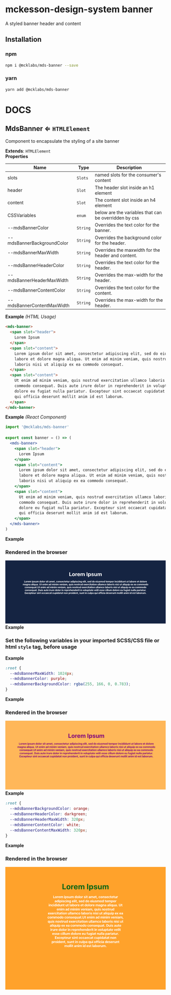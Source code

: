 # mckesson-design-system banner
A styled banner header and content

## Installation

### npm
```bash
npm i @mcklabs/mds-banner --save
```

### yarn
```bash
yarn add @mcklabs/mds-banner
```

# DOCS
<a name="module_MdsBanner"></a>

## MdsBanner ⇐ <code>HTMLElement</code>
Component to encapsulate the styling of a site banner

**Extends**: <code>HTMLElement</code>  
**Properties**

| Name | Type | Description |
| --- | --- | --- |
| slots | <code>Slots</code> | named slots for the consumer's content |
| header | <code>Slot</code> | The header slot inside an h1 element |
| content | <code>Slot</code> | The content slot inside an h4 element |
| CSSVariables | <code>enum</code> | below are the variables that can be overridden by css |
| --mdsBannerColor | <code>String</code> | Overrides the text color for the banner. |
| --mdsBannerBackgroundColor | <code>String</code> | Overrides the background color for the header. |
| --mdsBannerMaxWidth | <code>String</code> | Overrides the maxwidth for the header and content. |
| --mdsBannerHeaderColor | <code>String</code> | Overrides the text color for the header. |
| --mdsBannerHeaderMaxWidth | <code>String</code> | Overrides the max-width for the header. |
| --mdsBannerContentColor | <code>String</code> | Overrides the text color for the content. |
| --mdsBannerContentMaxWidth | <code>String</code> | Overrides the max-width for the header. |

**Example** *(HTML Usage)*  
```html
<mds-banner>
  <span slot="header">
    Lorem Ipsum
  </span>
  <span slot="content">
    Lorem ipsum dolor sit amet, consectetur adipiscing elit, sed do eiusmod tempor incididunt ut
    labore et dolore magna aliqua. Ut enim ad minim veniam, quis nostrud exercitation ullamco
    laboris nisi ut aliquip ex ea commodo consequat.
  </span>
  <span slot="content">
    Ut enim ad minim veniam, quis nostrud exercitation ullamco laboris nisi ut aliquip ex ea
    commodo consequat. Duis aute irure dolor in reprehenderit in voluptate velit esse cillum
    dolore eu fugiat nulla pariatur. Excepteur sint occaecat cupidatat non proident, sunt in culpa
    qui officia deserunt mollit anim id est laborum.
  </span>
</mds-banner>
```
**Example** *(React Component)*  
```jsx
import '@mcklabs/mds-banner'

export const banner = () => (
  <mds-banner>
    <span slot="header">
      Lorem Ipsum
    </span>
    <span slot="content">
      Lorem ipsum dolor sit amet, consectetur adipiscing elit, sed do eiusmod tempor incididunt ut
      labore et dolore magna aliqua. Ut enim ad minim veniam, quis nostrud exercitation ullamco
      laboris nisi ut aliquip ex ea commodo consequat.
    </span>
    <span slot="content">
      Ut enim ad minim veniam, quis nostrud exercitation ullamco laboris nisi ut aliquip ex ea
      commodo consequat. Duis aute irure dolor in reprehenderit in voluptate velit esse cillum
      dolore eu fugiat nulla pariatur. Excepteur sint occaecat cupidatat non proident, sunt in culpa
      qui officia deserunt mollit anim id est laborum.
    </span>
  </mds-banner>
)
```
**Example**  
### Rendered in the browser

![](samples/banner.png)
<br/>
**Example**  
### Set the following variables in your imported SCSS/CSS file or html `style` tag, before usage
**Example**  
```css
:root {
  --mdsBannerMaxWidth: 1024px;
  --mdsBannerColor: purple;
  --mdsBannerBackgroundColor: rgba(255, 166, 0, 0.783);
}
```
**Example**  
### Rendered in the browser

![](samples/banner-custom.png)
<br/>
**Example**  
```css
:root {
  --mdsBannerBackgroundColor: orange;
  --mdsBannerHeaderColor: darkgreen;
  --mdsBannerHeaderMaxWidth: 320px;
  --mdsBannerContentColor: white;
  --mdsBannerContentMaxWidth: 320px;
}
```
**Example**  
### Rendered in the browser

![](samples/banner-custom-2.png)
<br/>
